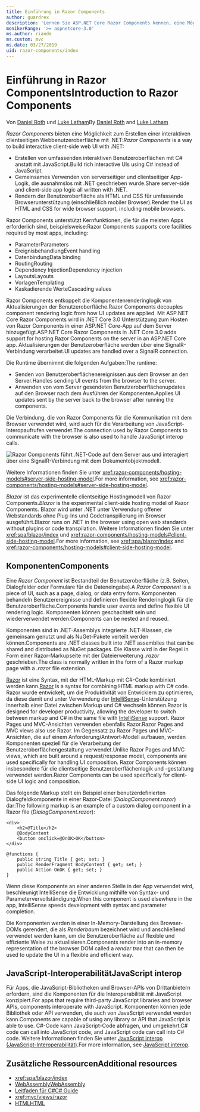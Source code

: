 ```yaml
---
title: Einführung in Razor Components
author: guardrex
description: 'Lernen Sie ASP.NET Core Razor Components kennen, eine Möglichkeit, interaktive clientseitige Webbenutzeroberflächen mit .NET in einer ASP.NET Core-App zu erstellen.'
monikerRange: '>= aspnetcore-3.0'
ms.author: riande
ms.custom: mvc
ms.date: 03/27/2019
uid: razor-components/index
---
```

# <a name="introduction-to-razor-components"></a><span data-ttu-id="5e512-103">Einführung in Razor Components</span><span class="sxs-lookup"><span data-stu-id="5e512-103">Introduction to Razor Components</span></span>

<span data-ttu-id="5e512-104">Von [Daniel Roth](https://github.com/danroth27) und [Luke Latham](https://github.com/guardrex)</span><span class="sxs-lookup"><span data-stu-id="5e512-104">By [Daniel Roth](https://github.com/danroth27) and [Luke Latham](https://github.com/guardrex)</span></span>

<span data-ttu-id="5e512-105">*Razor Components* bieten eine Möglichkeit zum Erstellen einer interaktiven clientseitigen Webbenutzeroberfläche mit .NET:</span><span class="sxs-lookup"><span data-stu-id="5e512-105">*Razor Components* is a way to build interactive client-side web UI with .NET:</span></span>

* <span data-ttu-id="5e512-106">Erstellen von umfassenden interaktiven Benutzeroberflächen mit C# anstatt mit JavaScript.</span><span class="sxs-lookup"><span data-stu-id="5e512-106">Build rich interactive UIs using C# instead of JavaScript.</span></span>
* <span data-ttu-id="5e512-107">Gemeinsames Verwenden von serverseitiger und clientseitiger App-Logik, die ausnahmslos mit .NET geschrieben wurde.</span><span class="sxs-lookup"><span data-stu-id="5e512-107">Share server-side and client-side app logic all written with .NET.</span></span>
* <span data-ttu-id="5e512-108">Rendern der Benutzeroberfläche als HTML und CSS für umfassende Browserunterstützung (einschließlich mobiler Browser).</span><span class="sxs-lookup"><span data-stu-id="5e512-108">Render the UI as HTML and CSS for wide browser support, including mobile browsers.</span></span>

<span data-ttu-id="5e512-109">Razor Components unterstützt Kernfunktionen, die für die meisten Apps erforderlich sind, beispielsweise:</span><span class="sxs-lookup"><span data-stu-id="5e512-109">Razor Components supports core facilities required by most apps, including:</span></span>

* <span data-ttu-id="5e512-110">Parameter</span><span class="sxs-lookup"><span data-stu-id="5e512-110">Parameters</span></span>
* <span data-ttu-id="5e512-111">Ereignisbehandlung</span><span class="sxs-lookup"><span data-stu-id="5e512-111">Event handling</span></span>
* <span data-ttu-id="5e512-112">Datenbindung</span><span class="sxs-lookup"><span data-stu-id="5e512-112">Data binding</span></span>
* <span data-ttu-id="5e512-113">Routing</span><span class="sxs-lookup"><span data-stu-id="5e512-113">Routing</span></span>
* <span data-ttu-id="5e512-114">Dependency Injection</span><span class="sxs-lookup"><span data-stu-id="5e512-114">Dependency injection</span></span>
* <span data-ttu-id="5e512-115">Layouts</span><span class="sxs-lookup"><span data-stu-id="5e512-115">Layouts</span></span>
* <span data-ttu-id="5e512-116">Vorlagen</span><span class="sxs-lookup"><span data-stu-id="5e512-116">Templating</span></span>
* <span data-ttu-id="5e512-117">Kaskadierende Werte</span><span class="sxs-lookup"><span data-stu-id="5e512-117">Cascading values</span></span>

<span data-ttu-id="5e512-118">Razor Components entkoppelt die Komponentenrenderinglogik von Aktualisierungen der Benutzeroberfläche.</span><span class="sxs-lookup"><span data-stu-id="5e512-118">Razor Components decouples component rendering logic from how UI updates are applied.</span></span> <span data-ttu-id="5e512-119">Mit ASP.NET Core Razor Components wird in .NET Core 3.0 Unterstützung zum Hosten von Razor Components in einer ASP.NET Core-App auf dem Server hinzugefügt.</span><span class="sxs-lookup"><span data-stu-id="5e512-119">ASP.NET Core Razor Components in .NET Core 3.0 adds support for hosting Razor Components on the server in an ASP.NET Core app.</span></span> <span data-ttu-id="5e512-120">Aktualisierungen der Benutzeroberfläche werden über eine SignalR-Verbindung verarbeitet.</span><span class="sxs-lookup"><span data-stu-id="5e512-120">UI updates are handled over a SignalR connection.</span></span>

<span data-ttu-id="5e512-121">Die Runtime übernimmt die folgenden Aufgaben:</span><span class="sxs-lookup"><span data-stu-id="5e512-121">The runtime:</span></span>

* <span data-ttu-id="5e512-122">Senden von Benutzeroberflächenereignissen aus dem Browser an den Server.</span><span class="sxs-lookup"><span data-stu-id="5e512-122">Handles sending UI events from the browser to the server.</span></span>
* <span data-ttu-id="5e512-123">Anwenden von vom Server gesendeten Benutzeroberflächenupdates auf den Browser nach dem Ausführen der Komponenten.</span><span class="sxs-lookup"><span data-stu-id="5e512-123">Applies UI updates sent by the server back to the browser after running the components.</span></span>

<span data-ttu-id="5e512-124">Die Verbindung, die von Razor Components für die Kommunikation mit dem Browser verwendet wird, wird auch für die Verarbeitung von JavaScript-Interopaufrufen verwendet.</span><span class="sxs-lookup"><span data-stu-id="5e512-124">The connection used by Razor Components to communicate with the browser is also used to handle JavaScript interop calls.</span></span>

![Razor Components führt .NET-Code auf dem Server aus und interagiert über eine SignalR-Verbindung mit dem Dokumentobjektmodell.](index/_static/aspnet-core-razor-components.png)

<span data-ttu-id="5e512-126">Weitere Informationen finden Sie unter <xref:razor-components/hosting-models#server-side-hosting-model>.</span><span class="sxs-lookup"><span data-stu-id="5e512-126">For more information, see <xref:razor-components/hosting-models#server-side-hosting-model>.</span></span>

<span data-ttu-id="5e512-127">*Blazor* ist das experimentelle clientseitige Hostingmodell von Razor Components.</span><span class="sxs-lookup"><span data-stu-id="5e512-127">*Blazor* is the experimental client-side hosting model of Razor Components.</span></span> <span data-ttu-id="5e512-128">Blazor wird unter .NET unter Verwendung offener Webstandards ohne Plug-Ins und Codetranspilierung im Browser ausgeführt.</span><span class="sxs-lookup"><span data-stu-id="5e512-128">Blazor runs on .NET in the browser using open web standards without plugins or code transpilation.</span></span> <span data-ttu-id="5e512-129">Weitere Informationen finden Sie unter <xref:spa/blazor/index> und <xref:razor-components/hosting-models#client-side-hosting-model>.</span><span class="sxs-lookup"><span data-stu-id="5e512-129">For more information, see <xref:spa/blazor/index> and <xref:razor-components/hosting-models#client-side-hosting-model>.</span></span>

## <a name="components"></a><span data-ttu-id="5e512-130">Komponenten</span><span class="sxs-lookup"><span data-stu-id="5e512-130">Components</span></span>

<span data-ttu-id="5e512-131">Eine *Razor Component* ist Bestandteil der Benutzeroberfläche (z.B. Seiten, Dialogfelder oder Formulare für die Dateneingabe).</span><span class="sxs-lookup"><span data-stu-id="5e512-131">A *Razor Component* is a piece of UI, such as a page, dialog, or data entry form.</span></span> <span data-ttu-id="5e512-132">Komponenten behandeln Benutzerereignisse und definieren flexible Renderinglogik für die Benutzeroberfläche.</span><span class="sxs-lookup"><span data-stu-id="5e512-132">Components handle user events and define flexible UI rendering logic.</span></span> <span data-ttu-id="5e512-133">Komponenten können geschachtelt sein und wiederverwendet werden.</span><span class="sxs-lookup"><span data-stu-id="5e512-133">Components can be nested and reused.</span></span>

<span data-ttu-id="5e512-134">Komponenten sind in .NET-Assemblys integrierte .NET-Klassen, die gemeinsam genutzt und als NuGet-Pakete verteilt werden können.</span><span class="sxs-lookup"><span data-stu-id="5e512-134">Components are .NET classes built into .NET assemblies that can be shared and distributed as NuGet packages.</span></span> <span data-ttu-id="5e512-135">Die Klasse wird in der Regel in Form einer Razor-Markupseite mit der Dateierweiterung *.razor* geschrieben.</span><span class="sxs-lookup"><span data-stu-id="5e512-135">The class is normally written in the form of a Razor markup page with a *.razor* file extension.</span></span>

<span data-ttu-id="5e512-136">[Razor](xref:mvc/views/razor) ist eine Syntax, mit der HTML-Markup mit C#-Code kombiniert werden kann.</span><span class="sxs-lookup"><span data-stu-id="5e512-136">[Razor](xref:mvc/views/razor) is a syntax for combining HTML markup with C# code.</span></span> <span data-ttu-id="5e512-137">Razor wurde entwickelt, um die Produktivität von Entwicklern zu optimieren, da diese damit und unter Verwendung der [IntelliSense](/visualstudio/ide/using-intellisense)-Unterstützung innerhalb einer Datei zwischen Markup und C# wechseln können.</span><span class="sxs-lookup"><span data-stu-id="5e512-137">Razor is designed for developer productivity, allowing the developer to switch between markup and C# in the same file with [IntelliSense](/visualstudio/ide/using-intellisense) support.</span></span> <span data-ttu-id="5e512-138">Razor Pages und MVC-Ansichten verwenden ebenfalls Razor.</span><span class="sxs-lookup"><span data-stu-id="5e512-138">Razor Pages and MVC views also use Razor.</span></span> <span data-ttu-id="5e512-139">Im Gegensatz zu Razor Pages und MVC-Ansichten, die auf einem Anforderung/Antwort-Modell aufbauen, werden Komponenten speziell für die Verarbeitung der Benutzeroberflächengestaltung verwendet.</span><span class="sxs-lookup"><span data-stu-id="5e512-139">Unlike Razor Pages and MVC views, which are built around a request/response model, components are used specifically for handling UI composition.</span></span> <span data-ttu-id="5e512-140">Razor Components können insbesondere für die clientseitige Benutzeroberflächenlogik und -gestaltung verwendet werden.</span><span class="sxs-lookup"><span data-stu-id="5e512-140">Razor Components can be used specifically for client-side UI logic and composition.</span></span>

<span data-ttu-id="5e512-141">Das folgende Markup stellt ein Beispiel einer benutzerdefinierten Dialogfeldkomponente in einer Razor-Datei (*DialogComponent.razor*) dar:</span><span class="sxs-lookup"><span data-stu-id="5e512-141">The following markup is an example of a custom dialog component in a Razor file (*DialogComponent.razor*):</span></span>

```cshtml
<div>
    <h2>@Title</h2>
    @BodyContent
    <button onclick=@OnOK>OK</button>
</div>

@functions {
    public string Title { get; set; }
    public RenderFragment BodyContent { get; set; }
    public Action OnOK { get; set; }
}
```

<span data-ttu-id="5e512-142">Wenn diese Komponente an einer anderen Stelle in der App verwendet wird, beschleunigt IntelliSense die Entwicklung mithilfe von Syntax- und Parametervervollständigung.</span><span class="sxs-lookup"><span data-stu-id="5e512-142">When this component is used elsewhere in the app, IntelliSense speeds development with syntax and parameter completion.</span></span>

<span data-ttu-id="5e512-143">Die Komponenten werden in einer In-Memory-Darstellung des Browser-DOMs gerendert, die als *Renderbaum* bezeichnet wird und anschließend verwendet werden kann, um die Benutzeroberfläche auf flexible und effiziente Weise zu aktualisieren.</span><span class="sxs-lookup"><span data-stu-id="5e512-143">Components render into an in-memory representation of the browser DOM called a *render tree* that can then be used to update the UI in a flexible and efficient way.</span></span>

## <a name="javascript-interop"></a><span data-ttu-id="5e512-144">JavaScript-Interoperabilität</span><span class="sxs-lookup"><span data-stu-id="5e512-144">JavaScript interop</span></span>

<span data-ttu-id="5e512-145">Für Apps, die JavaScript-Bibliotheken und Browser-APIs von Drittanbietern erfordern, sind die Komponenten für die Interoperabilität mit JavaScript konzipiert.</span><span class="sxs-lookup"><span data-stu-id="5e512-145">For apps that require third-party JavaScript libraries and browser APIs, components interoperate with JavaScript.</span></span> <span data-ttu-id="5e512-146">Komponenten können jede Bibliothek oder API verwenden, die auch von JavaScript verwendet werden kann.</span><span class="sxs-lookup"><span data-stu-id="5e512-146">Components are capable of using any library or API that JavaScript is able to use.</span></span> <span data-ttu-id="5e512-147">C#-Code kann JavaScript-Code abfragen, und umgekehrt.</span><span class="sxs-lookup"><span data-stu-id="5e512-147">C# code can call into JavaScript code, and JavaScript code can call into C# code.</span></span> <span data-ttu-id="5e512-148">Weitere Informationen finden Sie unter [JavaScript interop (JavaScript-Interoperabilität)](xref:razor-components/javascript-interop).</span><span class="sxs-lookup"><span data-stu-id="5e512-148">For more information, see [JavaScript interop](xref:razor-components/javascript-interop).</span></span>

## <a name="additional-resources"></a><span data-ttu-id="5e512-149">Zusätzliche Ressourcen</span><span class="sxs-lookup"><span data-stu-id="5e512-149">Additional resources</span></span>

* <xref:spa/blazor/index>
* [<span data-ttu-id="5e512-150">WebAssembly</span><span class="sxs-lookup"><span data-stu-id="5e512-150">WebAssembly</span></span>](http://webassembly.org/)
* [<span data-ttu-id="5e512-151">Leitfaden für C#</span><span class="sxs-lookup"><span data-stu-id="5e512-151">C# Guide</span></span>](/dotnet/csharp/)
* <xref:mvc/views/razor>
* [<span data-ttu-id="5e512-152">HTML</span><span class="sxs-lookup"><span data-stu-id="5e512-152">HTML</span></span>](https://www.w3.org/html/)
